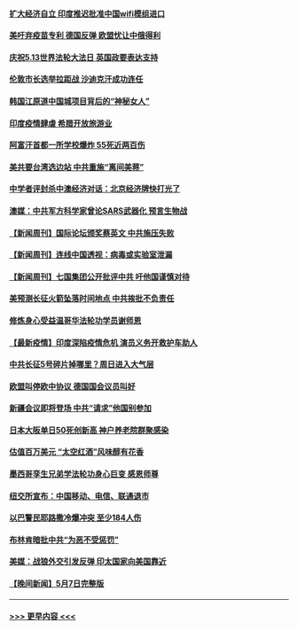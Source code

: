 #### [扩大经济自立 印度推迟批准中国wifi模组进口](../pages/prog202/a103114162.md?t=05091851) 
#### [美吁弃疫苗专利 德国反弹 欧盟忧让中俄得利](../pages/prog202/a103114139.md?t=05091851) 
#### [庆祝5.13世界法轮大法日 英国政要表达支持](../pages/prog202/a103114117.md?t=05091851) 
#### [伦敦市长选举拉距战 沙迪克汗成功连任](../pages/prog202/a103114122.md?t=05091851) 
#### [韩国江原道中国城项目背后的“神秘女人”](../pages/prog202/a103114061.md?t=05091851) 
#### [印度疫情肆虐 希腊开放旅游业](../pages/prog202/a103113935.md?t=05091851) 
#### [阿富汗首都一所学校爆炸 55死近两百伤](../pages/prog202/a103113923.md?t=05091851) 
#### [美共要台湾选边站 中共重施“离间美蒋”](../pages/prog202/a103113245.md?t=05091851) 
#### [中学者评封杀中澳经济对话：北京经济牌快打光了](../pages/prog202/a103113925.md?t=05091851) 
#### [澳媒：中共军方科学家曾论SARS武器化 预言生物战](../pages/prog202/a103113902.md?t=05091851) 
#### [【新闻周刊】国际论坛颁奖蔡英文 中共施压失败](../pages/prog202/a103113958.md?t=05091851) 
#### [【新闻周刊】连线中国透视：病毒或实验室泄漏](../pages/prog202/a103113943.md?t=05091851) 
#### [【新闻周刊】七国集团公开批评中共 吁他国谨慎对待](../pages/prog202/a103113917.md?t=05091851) 
#### [美预测长征火箭坠落时间地点 中共挨批不负责任](../pages/prog202/a103113891.md?t=05091851) 
#### [修炼身心受益温哥华法轮功学员谢师恩](../pages/prog202/a103113880.md?t=05091851) 
#### [【最新疫情】印度深陷疫情危机 演员义务开救护车助人](../pages/prog202/a103113773.md?t=05091851) 
#### [中共长征5号碎片掉哪里？周日进入大气层](../pages/prog202/a103113763.md?t=05091851) 
#### [欧盟叫停欧中协议 德国国会议员叫好](../pages/prog202/a103113716.md?t=05091851) 
#### [新疆会议即将登场 中共“请求”他国别参加](../pages/prog202/a103113559.md?t=05091851) 
#### [日本大阪单日50死创新高 神户养老院群聚感染](../pages/prog202/a103113496.md?t=05091851) 
#### [估值百万美元 “太空红酒”风味醇有花香](../pages/prog202/a103113522.md?t=05091851) 
#### [墨西哥孪生兄弟学法轮功身心巨变 感恩师尊](../pages/prog202/a103113527.md?t=05091851) 
#### [纽交所宣布：中国移动、电信、联通退市](../pages/prog202/a103113504.md?t=05091851) 
#### [以巴警民耶路撒冷爆冲突 至少184人伤](../pages/prog202/a103113474.md?t=05091851) 
#### [布林肯暗批中共“为恶不受惩罚”](../pages/prog202/a103113478.md?t=05091851) 
#### [美媒：战狼外交引发反弹 印太国家向美国靠近](../pages/prog202/a103113477.md?t=05091851) 
#### [【晚间新闻】5月7日完整版](../pages/prog202/a103113422.md?t=05091851) 

----
#### [ >>> 更早内容 <<< ](../indexes/prog202-earlier.md)

